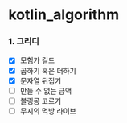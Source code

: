 # kotlin_algorithm

### 1. 그리디
  - [x] 모험가 길드
  - [x] 곱하기 혹은 더하기
  - [x] 문자열 뒤집기
  - [ ] 만들 수 없는 금액
  - [ ] 볼링공 고르기
  - [ ] 무지의 먹방 라이브
